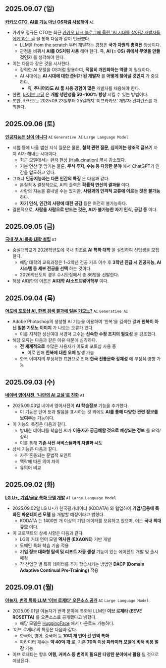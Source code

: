 ## 2025.09.07 (일)
**[카카오 CTO, AI를 기능 아닌 OS처럼 사용해야](https://n.news.naver.com/mnews/article/001/0015609685?sid=105)** ```AI```

* 카카오 정규돈 CTO는 최근 [카카오 테크 블로그에 올린 'AI 시대를 살아갈 개발자들에게'라는 글](https://tech.kakao.com/posts/735) 을 통해 다음과 같이 언급했다.
  * LLM을 from the scratch 부터 개발하는 경쟁은 **국가 차원의 총력전** 양상이다.
  * 관점을 바꿔서 **AI를 OS처럼 사용** 해야 한다. 즉, **AI (= OS) 위에서 무엇을 만들 것인가** 를 생각해야 한다.
* 이는 다음과 같은 것을 시사한다.
  * 강력한 AI 모델을 OS처럼 활용하여, **적절히 개인화하는 역량** 이 필요하다.
  * AI 시대에는 **AI 시대에 대한 준비가 된 개발자** 를 **어떻게 찾아낼 것인지** 가 중요하다.
    * 즉, **주니어라도 AI 툴 사용 경험이 많은** 개발자를 채용해야 한다.
* 한편, [바이브 코딩](AI_TREND_Jun_2025.md#20250622-일) 은 **개발 생산성을 50~100% 향상** 시킬 수 있는 방법이다.
* 또한, 카카오는 2025.09.23일부터 25일까지 '이프카카오' 개발자 컨퍼런스를 개최한다.

## 2025.09.06 (토)
**[인공지능은 신이 아니다](https://n.news.naver.com/mnews/article/023/0003927525?sid=102)** ```AI``` ```Generative AI``` ```Large Language Model```

* 시험 등에 나올 법한 지식 질문은 물론, **철학 관련 질문, 심지어는 창조적 글쓰기** 까지 AI가 해내는 시대이다.
  * 최근 모델에서는 [환각 현상 (Hallucination)](../AI%20Basics/LLM%20Basics/LLM_기초_환각_현상.md) 역시 감소했다.
  * 기본 연산 및 암기는 물론, **주식 투자, 수능 등 다양한 분야** 에서 ChatGPT가 인간을 압도하고 있다.
* 그러나 **인공지능과는 다른 인간의 특징** 은 다음과 같다.
  * 본질적 & 결정적으로, AI의 출력은 **확률적 연산의 결과물** 이다.
  * 사람의 지능을 흉내낼 수는 있지만, **사람과의 인격적 교류에 이르는 것은 불가능** 하다.
  * **자기 인식, 인간의 사랑에 대한 공감** 등은 여전히 불가능하다.
* 결론적으로, **사람을 사람으로 만드는 것은, AI가 불가능한 자기 인식, 공감 등** 이다.

## 2025.09.05 (금)
**[국내 첫 AI 특화 대학 설립](https://n.news.naver.com/mnews/article/020/0003658879?sid=102)** ```AI```

* 숭실대학교가 2026학년도에 국내 최초로 **AI 특화 대학** 을 설립하여 신입생을 모집한다.
  * 해당 대학의 교육과정은 1~2학년 전공 기초 이수 후 **3학년 진급 시 인공지능, AI 시스템 등 세부 전공을 선택** 하는 것이다.
  * 2026학년도의 경우 수시모집에서 총 86명을 선발한다.
* 해당 AI대학의 이름은 **AI대학 AI소프트웨어학부** 이다.

## 2025.09.04 (목)
**[어도비 포토샵 AI, 한복 검색 결과에 일본 기모노?](https://n.news.naver.com/mnews/article/052/0002242269?sid=102)** ```AI``` ```Generative AI```

* Adobe Photoshop의 생성형 AI 기능을 이용하여 '한복'을 검색한 결과 **한복이 아닌 일본 기모노 이미지** 가 나오는 오류가 있다.
  * 이를 지적한 성신여대 서경덕 교수는 **신속한 수정 조치의 필요성** 을 강조했다.
* 해당 오류는 다음과 같은 이유 때문에 심각하다.
  * **전 세계적으로** 수많은 사용자가 어도비 포토샵 사용 중
    * 이로 인해 **한복에 대한 오해** 발생 가능  
  * 한복 이미지의 부정확한 표현으로 인해 **한국 전통문화 정체성** 에 부정적 영향 가능

## 2025.09.03 (수)
**[네이버 영어사전, '나만의 AI 교실'로 진화](https://n.news.naver.com/mnews/article/003/0013459222?sid=105)** ```AI```

* 2025.09.03일 네이버 영어사전이 **AI 학습정보** 기능을 추가했다.
  * 이 기능은 단어 뜻과 발음을 표시하는 것 외에도 **AI를 통해 다양한 관련 정보를 보여주는** 기능이다.
* 이 기능의 특징은 다음과 같다.
  * 방대한 데이터를 학습한 AI가 **이용자가 궁금해할 것으로 예상되는 정보** 를 요약/정리
  * 이를 통해 **기존 사전 서비스들과의 차별화 시도**
* 상세 기능은 다음과 같다.
  * 자주 혼동되는 문법적 포인트
  * 맥락에 따른 의미 차이
  * 유의어 비교

## 2025.09.02 (화)
**[LG U+, 기업/금융 특화 모델 개발](https://n.news.naver.com/mnews/article/366/0001104678?sid=105)** ```AI``` ```Large Language Model```

* 2025.09.02일 LG U+가 한국평가데이터 (KODATA) 와 협업하여 **기업/금융에 특화된 파운데이션 모델** 을 개발할 예정이라고 밝혔다.
  * KODATA 는 1400만 개 이상의 기업 데이터를 보유하고 있으며, 이는 **국내 최대 규모** 이다.
* 이 프로젝트의 상세 사항은 다음과 같다.
  * LG의 거대 언어 모델 **엑사원 (EXAONE)** 기반 개발
  * 도메인 특화 학습 기술 적용
  * **기업 정보 대화형 탐색 및 리포트 자동 생성** 기능이 있는 에이전트 개발 및 출시 예정
  * 각 산업군 별 특화 데이터를 추가 학습시키는 방법인 **DACP (Domain Adaptive Continual Pre-Training)** 적용

## 2025.09.01 (월)
**[야놀자, 번역 특화 LLM '이브 로제타' 오픈소스 공개](https://n.news.naver.com/mnews/article/011/0004527814?sid=105)** ```AI``` ```Large Language Model```

* 2025.09.01일 야놀자가 번역 분야에 특화된 LLM인 **이브 로제타 (EEVE ROSETTA)** 를 오픈소스로 공개했다고 밝혔다.
  * 해당 모델은 [HuggingFace](https://huggingface.co/yanolja/EEVE-Rosetta-4B-2507) 에서 다운로드 가능하다.
* '이브 로제타'의 특징은 다음과 같다.
  * 한국어, 영어, 중국어 등 **10여 개 언어 간 번역 특화**
  * 파라미터 개수는 **약 40억 개** 로, 기존 **70억 이상 파라미터 모델에 비해 비용 절감** 가능
* 이브 로제타는 향후 **여행, 커머스 등 번역이 필요한 다양한 분야에서 활용** 될 것으로 예상된다. 
